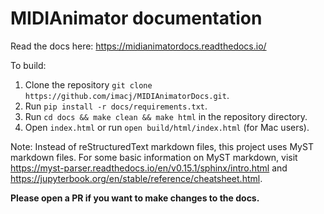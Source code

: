 # MIDIAnimator documentation

Read the docs here: https://midianimatordocs.readthedocs.io/

To build:

1. Clone the repository `git clone https://github.com/imacj/MIDIAnimatorDocs.git`.
2. Run `pip install -r docs/requirements.txt`.
3. Run `cd docs && make clean && make html` in the repository directory.
4. Open `index.html` or run `open build/html/index.html` (for Mac users).

Note: Instead of reStructuredText markdown files, this project uses MyST markdown files. For some basic information on MyST markdown, visit https://myst-parser.readthedocs.io/en/v0.15.1/sphinx/intro.html and https://jupyterbook.org/en/stable/reference/cheatsheet.html.

**Please open a PR if you want to make changes to the docs.**

<!--

Useful commands:

for building (in docs dir)
make clean && make html

for opening built html
open build/html/index.html

-->
